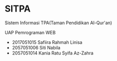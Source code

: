 # SITPA
Sistem Informasi TPA(Taman Pendidikan Al-Qur'an)

UAP Pemrograman WEB

- 2017051015  Safiira Rahmah Linisa
- 2057051006  Siti Nabila
- 2057051014  Kania Ratu Syifa Az-Zahra
